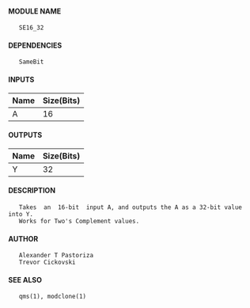 #### MODULE NAME
       SE16_32

#### DEPENDENCIES
       SameBit

#### INPUTS
Name | Size(Bits)
-----|------------
A   |     16     

#### OUTPUTS
Name | Size(Bits)
-----|------------
Y   |     32     

#### DESCRIPTION
       Takes  an  16-bit  input A, and outputs the A as a 32-bit value into Y.
       Works for Two's Complement values.

#### AUTHOR
       Alexander T Pastoriza
       Trevor Cickovski

#### SEE ALSO
       qms(1), modclone(1)
